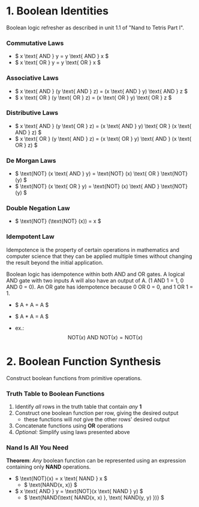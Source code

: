# 1. Boolean Identities
Boolean logic refresher as described in unit 1.1 of "Nand to Tetris Part I".

### Commutative Laws

* $ x \text{ AND } y = y \text{ AND } x $
* $ x \text{ OR } y = y \text{ OR } x $

### Associative Laws

* $ x \text{ AND } (y \text{ AND } z) = (x \text{ AND } y) \text{ AND } z $
* $ x \text{ OR } (y \text{ OR } z) = (x \text{ OR } y) \text{ OR } z $

### Distributive Laws

* $ x \text{ AND } (y \text{ OR } z) = (x \text{ AND } y) \text{ OR } (x \text{ AND } z) $
* $ x \text{ OR } (y \text{ AND } z) = (x \text{ OR } y) \text{ AND } (x \text{ OR } z) $

### De Morgan Laws

* $ \text{NOT} (x \text{ AND } y) = \text{NOT} (x) \text{ OR } \text{NOT} (y) $
* $ \text{NOT} (x \text{ OR } y) = \text{NOT} (x) \text{ AND } \text{NOT} (y) $

### Double Negation Law

* $ \text{NOT} (\text{NOT} (x)) = x $

### Idempotent Law

Idempotence is the property of certain operations in mathematics and computer science that they can be applied multiple times without changing the result beyond the initial application.

Boolean logic has idempotence within both AND and OR gates. A logical AND gate with two inputs A will also have an output of A. (1 AND 1 = 1, 0 AND 0 = 0). An OR gate has idempotence because 0 OR 0 = 0, and 1 OR 1 = 1.

* $ A + A = A $
* $ A * A = A $

* ex.:
$$ \text{NOT} (x) \text{ AND } \text{NOT} (x) = \text{NOT} (x) $$


# 2. Boolean Function Synthesis
Construct boolean functions from primitive operations.

### Truth Table to Boolean Functions

1. Identify *all* rows in the truth table that contain *any* **1**
2. Construct one boolean function per row, giving the desired output
    * these functions will *not* give the other rows' desired output
3. Concatenate functions using **OR** operations
4. *Optional:* Simplify using laws presented above 

### Nand Is All You Need

**Theorem**: *Any* boolean function can be represented using an expression containing only **NAND** operations.

* $ \text{NOT}(x) = x \text{ NAND } x $
    * $ \text{NAND(x, x)} $
* $ x \text{ AND } y = \text{NOT}(x \text{ NAND } y) $
    * $ \text{NAND(\text{ NAND(x, x) }, \text{ NAND(y, y) })} $